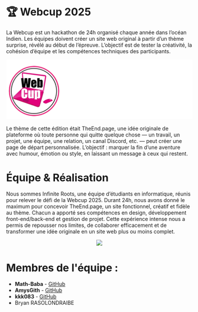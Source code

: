 # 🏆 Webcup 2025
La Webcup est un hackathon de 24h organisé chaque année dans l’océan Indien. Les équipes doivent créer un site web original à partir d’un thème surprise, révélé au début de l’épreuve. L’objectif est de tester la créativité, la cohésion d’équipe et les compétences techniques des participants.
<p align="center">
  <img src="assets/images/logo_webcup.webp" />
</p>
Le thème de cette édition était TheEnd.page, une idée originale de plateforme où toute personne qui quitte quelque chose — un travail, un projet, une équipe, une relation, un canal Discord, etc. — peut créer une page de départ personnalisée.
L’objectif : marquer la fin d’une aventure avec humour, émotion ou style, en laissant un message à ceux qui restent.

# Équipe & Réalisation
Nous sommes Infinite Roots, une équipe d’étudiants en informatique, réunis pour relever le défi de la Webcup 2025. Durant 24h, nous avons donné le maximum pour concevoir TheEnd.page, un site fonctionnel, créatif et fidèle au thème.
Chacun a apporté ses compétences en design, développement front-end/back-end et gestion de projet. Cette expérience intense nous a permis de repousser nos limites, de collaborer efficacement et de transformer une idée originale en un site web plus ou moins complet.
<p align="center">
  <img src="assets/images/bannière_infinite_roots.png" />
</p>

# Membres de l'équipe : 
- **Math-Baba** - [GitHub](https://github.com/Math-Baba)
- **AmysGith** - [GitHub](https://github.com/AmysGith)
- **kkk083** - [GitHub](https://github.com/AmysGith)
- Bryan RASOLONDRAIBE 
